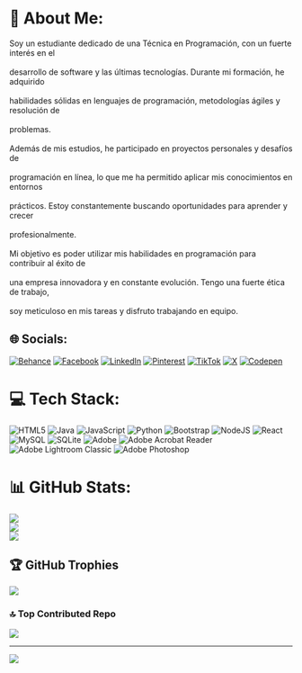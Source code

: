 # 💫 About Me:
Soy un estudiante dedicado de una Técnica en Programación, con un fuerte interés en el <br><br>desarrollo de software y las últimas tecnologías. Durante mi formación, he adquirido <br><br>habilidades sólidas en lenguajes de programación, metodologías ágiles y resolución de<br><br> problemas.<br><br>Además de mis estudios, he participado en proyectos personales y desafíos de <br><br>programación en línea, lo que me ha permitido aplicar mis conocimientos en entornos<br><br> prácticos. Estoy constantemente buscando oportunidades para aprender y crecer <br><br>profesionalmente.<br><br>Mi objetivo es poder utilizar mis habilidades en programación para contribuir al éxito de <br><br>una empresa innovadora y en constante evolución. Tengo una fuerte ética de trabajo, <br><br>soy meticuloso en mis tareas y disfruto trabajando en equipo. 


## 🌐 Socials:
[![Behance](https://img.shields.io/badge/Behance-1769ff?logo=behance&logoColor=white)](https://behance.net/https://www.behance.net/diesgrafic1f16) [![Facebook](https://img.shields.io/badge/Facebook-%231877F2.svg?logo=Facebook&logoColor=white)](https://facebook.com/https://www.facebook.com/diego.alejandro.501/) [![LinkedIn](https://img.shields.io/badge/LinkedIn-%230077B5.svg?logo=linkedin&logoColor=white)](https://linkedin.com/in/www.linkedin.com/in/diego-alejandro-gomez-4944158b) [![Pinterest](https://img.shields.io/badge/Pinterest-%23E60023.svg?logo=Pinterest&logoColor=white)](https://pinterest.com/https://pin.it/1kVVRrM4E) [![TikTok](https://img.shields.io/badge/TikTok-%23000000.svg?logo=TikTok&logoColor=white)](https://tiktok.com/@https://www.tiktok.com/@diego.alejandro.2.4?lang=es) [![X](https://img.shields.io/badge/X-black.svg?logo=X&logoColor=white)](https://x.com/https://x.com/logout) [![Codepen](https://img.shields.io/badge/Codepen-000000?style=for-the-badge&logo=codepen&logoColor=white)](https://codepen.io/@Diescreativos) 

# 💻 Tech Stack:
![HTML5](https://img.shields.io/badge/html5-%23E34F26.svg?style=for-the-badge&logo=html5&logoColor=white) ![Java](https://img.shields.io/badge/java-%23ED8B00.svg?style=for-the-badge&logo=openjdk&logoColor=white) ![JavaScript](https://img.shields.io/badge/javascript-%23323330.svg?style=for-the-badge&logo=javascript&logoColor=%23F7DF1E) ![Python](https://img.shields.io/badge/python-3670A0?style=for-the-badge&logo=python&logoColor=ffdd54) ![Bootstrap](https://img.shields.io/badge/bootstrap-%238511FA.svg?style=for-the-badge&logo=bootstrap&logoColor=white) ![NodeJS](https://img.shields.io/badge/node.js-6DA55F?style=for-the-badge&logo=node.js&logoColor=white) ![React](https://img.shields.io/badge/react-%2320232a.svg?style=for-the-badge&logo=react&logoColor=%2361DAFB) ![MySQL](https://img.shields.io/badge/mysql-4479A1.svg?style=for-the-badge&logo=mysql&logoColor=white) ![SQLite](https://img.shields.io/badge/sqlite-%2307405e.svg?style=for-the-badge&logo=sqlite&logoColor=white) ![Adobe](https://img.shields.io/badge/adobe-%23FF0000.svg?style=for-the-badge&logo=adobe&logoColor=white) ![Adobe Acrobat Reader](https://img.shields.io/badge/Adobe%20Acrobat%20Reader-EC1C24.svg?style=for-the-badge&logo=Adobe%20Acrobat%20Reader&logoColor=white) ![Adobe Lightroom Classic](https://img.shields.io/badge/Adobe%20Lightroom%20Classic-31A8FF.svg?style=for-the-badge&logo=Adobe%20Lightroom%20Classic&logoColor=white) ![Adobe Photoshop](https://img.shields.io/badge/adobe%20photoshop-%2331A8FF.svg?style=for-the-badge&logo=adobe%20photoshop&logoColor=white)
# 📊 GitHub Stats:
![](https://github-readme-stats.vercel.app/api?username=DiegoA0524&theme=dark&hide_border=false&include_all_commits=false&count_private=false)<br/>
![](https://github-readme-streak-stats.herokuapp.com/?user=DiegoA0524&theme=dark&hide_border=false)<br/>
![](https://github-readme-stats.vercel.app/api/top-langs/?username=DiegoA0524&theme=dark&hide_border=false&include_all_commits=false&count_private=false&layout=compact)

## 🏆 GitHub Trophies
![](https://github-profile-trophy.vercel.app/?username=DiegoA0524&theme=dark&no-frame=false&no-bg=true&margin-w=4)

### 🔝 Top Contributed Repo
![](https://github-contributor-stats.vercel.app/api?username=DiegoA0524&limit=5&theme=dark&combine_all_yearly_contributions=true)

---
[![](https://visitcount.itsvg.in/api?id=DiegoA0524&icon=2&color=12)](https://visitcount.itsvg.in)

<!-- Proudly created with GPRM ( https://gprm.itsvg.in ) -->
